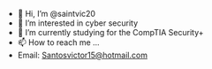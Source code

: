 - 👋 Hi, I’m @saintvic20
- 👀 I’m interested in cyber security
- 🌱 I’m currently studying for the CompTIA Security+
- 📫 How to reach me ...
- Email: Santosvictor15@hotmail.com

<!---
saintvic20/saintvic20 is a ✨ special ✨ repository because its `README.md` (this file) appears on your GitHub profile.
You can click the Preview link to take a look at your changes.
--->
